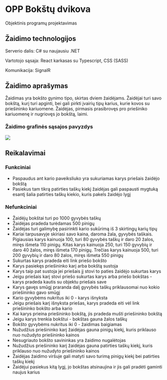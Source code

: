 # OPP Bokštų dvikova
Objektinis programų projektavimas

## Žaidimo technologijos

Serverio dalis: C# su naujausiu .NET

Vartotojo sąsaja: React karkasas su Typescript, CSS (SASS)

Komunikacija: SignalR

##  Žaidimo aprašymas

Žaidimas yra bokšto gynimo tipo, skirtas dviem žaidėjams. Žaidėjai turi savo bokštą, kurį turi apginti, bei gali pirkti įvairių tipų karius, kurie kovos su priešininko kariuomene. Žaidėjas, pirmasis prasibrovęs pro priešiniko kariuomenę ir nugriovęs jo bokštą, laimi.  

### Žaidimo grafinės sąsajos pavyzdys

![](https://i.im.ge/2022/09/17/11Pngf.bokstai2.jpg)

## Reikalavimai
### Funkciniai

- Paspaudus ant kario paveiksliuko yra sukuriamas karys priešais žaidėjo bokštą
- Pasiekus tam tikrą patirties taškų kiekį žaidėjas gali paspausti mygtuką esantį šalia patirties taškų kiekio, kuris pakels žaidėjo lygį 

### Nefunkciniai

- Žaidėjų bokštai turi po 1000 gyvybės taškų
- Žaidėjas pradeda turėdamas 500 pinigų
- Žaidėjas turi galimybę pasirinkti kario sukūrimą iš 3 skirtingų karių tipų
- Kariai tarpusavyje skiriasi savo kaina, daroma žala, gyvybės taškais. Pigiausias karys kainuoja 100, turi 80 gyvybės taškų ir daro 20 žalos, miręs išmeta 110 pinigų. Kitas karys kainuoja 250, turi 150 gyvybių ir daro 40 žalos, miręs išmeta 170 pinigų. Trečias karys kainuoja 500, turi 200 gyvybių ir daro  80 žalos, miręs išmeta 550 pinigų
- Sukurtas karys pradeda eiti link priešo bokšto
- Karys pasiekęs priešininko karį arba bokštą sustoja
- Karys taip pat sustoja jei priešais jį stovi to paties žaidėjo sukurtas karys
- Jeigu priešais karį stovi priešo sukurtas karys arba priešo bokštas - karys pradeda kautis su objektu priešais save
- Karys gavęs smūgį praranda dalį gyvybės taškų priklausomai nuo kokio priešininko gavo smūgį
- Kario gyvybėms nukritus iki 0 - karys išnyksta
- Jeigu priešais karį išnyksta priešas, karys pradeda eiti vėl link priešininko bokšto arba kario
- Kai karys prieina priešininko bokštą, jis pradeda mušti priešininko bokštą
- Jeigu karys trenkia bokštui - bokštas gauna žalos taškų
- Bokšto gyvybėms nukritus iki 0 - žaidimas baigiamas
- Nužudžius priešininko karį žaidėjas gauna pinigų kiekį, kuris priklauso nuo nužudyto priešininko kainos
- Nesugriauto bokšto savininkas yra žaidimo nugalėtojas
- Nužudžius priešininko karį žaidėjas gauna patirties taškų kiekį, kuris priklauso nuo nužudyto priešininko kainos
- Žaidėjas žaidimo viršuje gali matyti savo turimą pinigų kiekį bei patirties taškų kiekį
- Žaidėjui pasiekus kitą lygį, jo bokštas atsinaujina ir jis gali pradėti gaminti naujus karius
